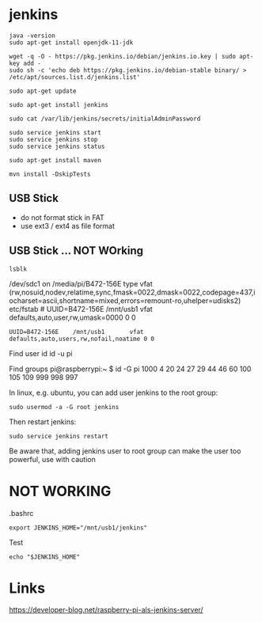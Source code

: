 # jenkins


    java -version
    sudo apt-get install openjdk-11-jdk

    wget -q -O - https://pkg.jenkins.io/debian/jenkins.io.key | sudo apt-key add -
    sudo sh -c 'echo deb https://pkg.jenkins.io/debian-stable binary/ > /etc/apt/sources.list.d/jenkins.list'

    sudo apt-get update

    sudo apt-get install jenkins

    sudo cat /var/lib/jenkins/secrets/initialAdminPassword

    sudo service jenkins start
    sudo service jenkins stop
    sudo service jenkins status

    sudo apt-get install maven 

    mvn install -DskipTests 

## USB Stick 

- do not format stick  in FAT 
- use ext3 / ext4 as file format 


## USB Stick ... NOT WOrking 
    lsblk

/dev/sdc1 on /media/pi/B472-156E type vfat (rw,nosuid,nodev,relatime,sync,fmask=0022,dmask=0022,codepage=437,iocharset=ascii,shortname=mixed,errors=remount-ro,uhelper=udisks2)
etc/fstab 
    # UUID=B472-156E /mnt/usb1  vfat defaults,auto,user,rw,umask=0000 0 0

    UUID=B472-156E    /mnt/usb1       vfat    defaults,auto,users,rw,nofail,noatime 0 0

Find user id 
    id -u pi

Find groups 
    pi@raspberrypi:~ $ id -G pi
    1000 4 20 24 27 29 44 46 60 100 105 109 999 998 997

In linux, e.g. ubuntu, you can add user jenkins to the root group:

    sudo usermod -a -G root jenkins

Then restart jenkins:

    sudo service jenkins restart

Be aware that, adding jenkins user to root group can make the user too powerful, use with caution


# NOT WORKING 
.bashrc

    export JENKINS_HOME="/mnt/usb1/jenkins"

Test

    echo "$JENKINS_HOME"

# Links 

https://developer-blog.net/raspberry-pi-als-jenkins-server/ 
